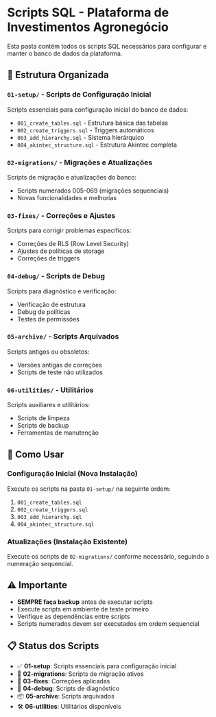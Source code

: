 # Scripts SQL - Plataforma de Investimentos Agronegócio

Esta pasta contém todos os scripts SQL necessários para configurar e manter o banco de dados da plataforma.

## 📁 Estrutura Organizada

### `01-setup/` - Scripts de Configuração Inicial
Scripts essenciais para configuração inicial do banco de dados:
- `001_create_tables.sql` - Estrutura básica das tabelas
- `002_create_triggers.sql` - Triggers automáticos
- `003_add_hierarchy.sql` - Sistema hierárquico
- `004_akintec_structure.sql` - Estrutura Akintec completa

### `02-migrations/` - Migrações e Atualizações
Scripts de migração e atualizações do banco:
- Scripts numerados 005-069 (migrações sequenciais)
- Novas funcionalidades e melhorias

### `03-fixes/` - Correções e Ajustes
Scripts para corrigir problemas específicos:
- Correções de RLS (Row Level Security)
- Ajustes de políticas de storage
- Correções de triggers

### `04-debug/` - Scripts de Debug
Scripts para diagnóstico e verificação:
- Verificação de estrutura
- Debug de políticas
- Testes de permissões

### `05-archive/` - Scripts Arquivados
Scripts antigos ou obsoletos:
- Versões antigas de correções
- Scripts de teste não utilizados

### `06-utilities/` - Utilitários
Scripts auxiliares e utilitários:
- Scripts de limpeza
- Scripts de backup
- Ferramentas de manutenção

## 🚀 Como Usar

### Configuração Inicial (Nova Instalação)
Execute os scripts na pasta `01-setup/` na seguinte ordem:
1. `001_create_tables.sql`
2. `002_create_triggers.sql`
3. `003_add_hierarchy.sql`
4. `004_akintec_structure.sql`

### Atualizações (Instalação Existente)
Execute os scripts de `02-migrations/` conforme necessário, seguindo a numeração sequencial.

## ⚠️ Importante

- **SEMPRE faça backup** antes de executar scripts
- Execute scripts em ambiente de teste primeiro
- Verifique as dependências entre scripts
- Scripts numerados devem ser executados em ordem sequencial

## 📋 Status dos Scripts

- ✅ **01-setup**: Scripts essenciais para configuração inicial
- 🔄 **02-migrations**: Scripts de migração ativos
- 🔧 **03-fixes**: Correções aplicadas
- 🐛 **04-debug**: Scripts de diagnóstico
- 📦 **05-archive**: Scripts arquivados
- 🛠️ **06-utilities**: Utilitários disponíveis

